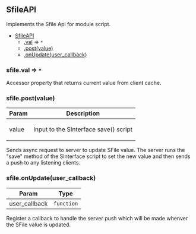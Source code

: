 <a name="SfileAPI"></a>

## SfileAPI
Implements the Sfile Api for module script.


* [SfileAPI](#SfileAPI)
    * [.val](#SfileAPI+val) ⇒ <code>\*</code>
    * [.post(value)](#SfileAPI+post)
    * [.onUpdate(user_callback)](#SfileAPI+onUpdate)

<a name="SfileAPI+val"></a>

### sfile.val ⇒ <code>\*</code>
Accessor property that returns current value from client cache.

<a name="SfileAPI+post"></a>

### sfile.post(value)
<table>
  <thead>
    <tr>
      <th>Param</th><th>Description</th>
    </tr>
  </thead>
  <tbody>
<tr>
    <td>value</td><td><p>input to the SInterface save() script</p>
</td>
    </tr>  </tbody>
</table>

Sends async request to server to update SFile value. The server runs the
"save" method of the SInterface script to set the new value and then sends
a push to any listening clients.

<a name="SfileAPI+onUpdate"></a>

### sfile.onUpdate(user_callback)
<table>
  <thead>
    <tr>
      <th>Param</th><th>Type</th>
    </tr>
  </thead>
  <tbody>
<tr>
    <td>user_callback</td><td><code>function</code></td>
    </tr>  </tbody>
</table>

Register a callback to handle the server push which will be made whenver
the SFile value is updated.

